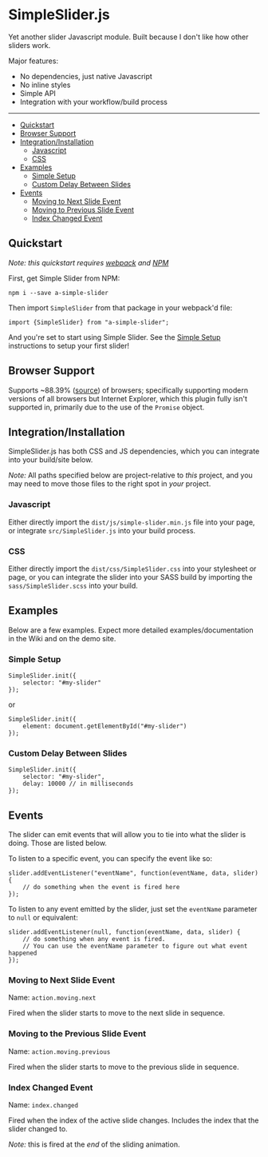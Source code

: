 # SimpleSlider.js

Yet another slider Javascript module. Built because I don't like how other
sliders work.

Major features:

 - No dependencies, just native Javascript
 - No inline styles
 - Simple API
 - Integration with your workflow/build process

---

 - [Quickstart](#quickstart)
 - [Browser Support](#browser-support)
 - [Integration/Installation](#integrationinstallation)
   - [Javascript](#javascript)
   - [CSS](#css)
 - [Examples](#examples)
   - [Simple Setup](#simple-setup)
   - [Custom Delay Between Slides](#custom-delay-between-slides)
 - [Events](#events)
   - [Moving to Next Slide Event](#moving-to-next-slide-event)
   - [Moving to Previous Slide Event](#moving-to-previous-slide-event)
   - [Index Changed Event](#index-changed-event)

## Quickstart

*Note: this quickstart requires [webpack](https://webpack.github.io/) and
[NPM](https://www.npmjs.com/)*

First, get Simple Slider from NPM:

```
npm i --save a-simple-slider
```

Then import `SimpleSlider` from that package in your webpack'd file:

```
import {SimpleSlider} from "a-simple-slider";
```

And you're set to start using Simple Slider. See the
[Simple Setup](#simple-setup) instructions to setup your first slider!

## Browser Support

Supports ~88.39% ([source](http://caniuse.com/#search=Promise)) of browsers;
specifically supporting modern versions of all browsers but Internet Explorer,
which this plugin fully isn't supported in, primarily due to the use of the
`Promise` object.

## Integration/Installation

SimpleSlider.js has both CSS and JS dependencies, which you can integrate into
your build/site below.

*Note:* All paths specified below are project-relative to *this* project, and
you may need to move those files to the right spot in *your* project.

### Javascript

Either directly import the `dist/js/simple-slider.min.js` file into your page,
or integrate `src/SimpleSlider.js` into your build process.

### CSS

Either directly import the `dist/css/SimpleSlider.css` into your stylesheet or
page, or you can integrate the slider into your SASS build by importing the
`sass/SimpleSlider.scss` into your build.

## Examples

Below are a few examples. Expect more detailed examples/documentation in the
Wiki and on the demo site.

### Simple Setup

```
SimpleSlider.init({
    selector: "#my-slider"
});
```
or
```
SimpleSlider.init({
    element: document.getElementById("#my-slider")
});
```

### Custom Delay Between Slides

```
SimpleSlider.init({
    selector: "#my-slider",
    delay: 10000 // in milliseconds
});
```

## Events

The slider can emit events that will allow you to tie into what the slider is
doing. Those are listed below.

To listen to a specific event, you can specify the event like so:

```
slider.addEventListener("eventName", function(eventName, data, slider) {
    // do something when the event is fired here
});
```

To listen to any event emitted by the slider, just set the `eventName` parameter
to `null` or equivalent:

```
slider.addEventListener(null, function(eventName, data, slider) {
    // do something when any event is fired.
    // You can use the eventName parameter to figure out what event happened
});
```

### Moving to Next Slide Event

Name: `action.moving.next`

Fired when the slider starts to move to the next slide in sequence.

### Moving to the Previous Slide Event

Name: `action.moving.previous`

Fired when the slider starts to move to the previous slide in sequence.

### Index Changed Event

Name: `index.changed`

Fired when the index of the active slide changes. Includes the index that the
slider changed to.

*Note:* this is fired at the *end* of the sliding animation.
